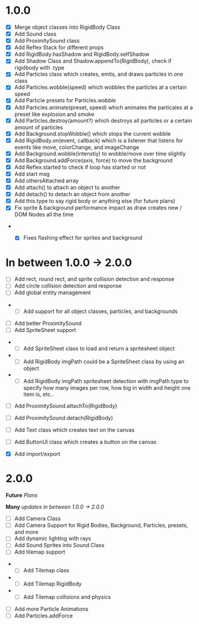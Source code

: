 

# 1.0.0


- [x] Merge object classes into RigidBody Class
- [x] Add Sound class
- [x] Add ProximitySound class
- [x] Add Reflex Stack for different props
- [x] Add RigidBody.hasShadow and RigidBody.selfShadow
- [x] Add Shadow Class and Shadow.appendTo(RigidBody), check if rigidbody with .type
- [x] Add Particles class which creates, emits, and draws particles in one class
- [x] Add Particles.wobble(speed) which wobbles the particles at a certain speed
- [x] Add Particle presets for Particles.wobble
- [x] Add Particles.animate(preset, speed) which animates the particales at a preset like explosion and smoke
- [x] Add Particles.destroy(amount?) which destroys all particles or a certain amount of particles
- [x] Add Background.stopWobble() which stops the current wobble
- [x] Add RigidBody.on(event, callback) which is a listener that listens for events like move, colorChange, and imageChange
- [x] Add Background.wobble(intenstiy) to wobble/move over time slightly
- [x] Add Background.addForce(axis, force) to move the background
- [x] Add Reflex.started to check if loop has started or not
- [x] Add start msg
- [x] Add othersAttached array
- [x] Add attach() to attach an object to another
- [x] Add detach() to detach an object from another
- [x] Add this.type to say rigid body or anything else (for future plans)
- [x] Fix sprite & background performance impact as draw creates new / DOM Nodes all the time
- - [x] Fixes flashing effect for sprites and background


# In between 1.0.0 -> 2.0.0

- [ ] Add rect, round rect, and sprite collision detection and response
- [ ] Add circle collision detection and response
- [ ] Add global entity management 
- - [ ] Add support for all object classes, particles, and backgrounds
- [ ] Add better ProximitySound 
- [ ] Add SpriteSheet support
- - [ ] Add SpriteSheet class to load and return a spritesheet object
- - [ ] Add RigidBody imgPath could be a SpriteSheet class by using an object
- - [ ] Add RigidBody imgPath spritesheet detection with imgPath.type to specify how many images per row, how big in width and height one item is, etc..
- [ ] Add ProximitySound.attachTo(RigidBody)
- [ ] Add ProximitySound.detach(RigidBody)
- [ ] Add Text class which creates text on the canvas
- [ ] Add ButtonUI class which creates a button on the canvas
- [x] Add import/export


# 2.0.0

__Future__ _Plans_

__Many__ _updates in between 1.0.0 -> 2.0.0_

- [ ] Add Camera Class
- [ ] Add Camera Support for Rigid Bodies, Background, Particles, presets, and more
- [ ] Add dynamic lighting with rays
- [ ] Add Sound Sprites into Sound Class
- [ ] Add tilemap support
- - [ ] Add Tilemap class
- - [ ] Add Tilemap RigidBody
- - [ ] Add Tilemap collisions and physics
- [ ] Add more Particle Animations
- [ ] Add Particles.addForce
